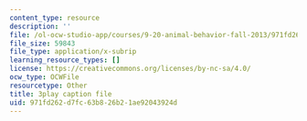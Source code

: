```yaml
---
content_type: resource
description: ''
file: /ol-ocw-studio-app/courses/9-20-animal-behavior-fall-2013/971fd262d7fc63b826b21ae92043924d_472246.srt
file_size: 59843
file_type: application/x-subrip
learning_resource_types: []
license: https://creativecommons.org/licenses/by-nc-sa/4.0/
ocw_type: OCWFile
resourcetype: Other
title: 3play caption file
uid: 971fd262-d7fc-63b8-26b2-1ae92043924d
---
```

